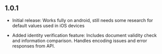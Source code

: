 ## 1.0.1

* Initial release: Works fully on android, still needs some research for default values used in iOS devices

* Added identity verification feature: Includes document validity check and information comparison. Handles encoding issues and error responses from API.